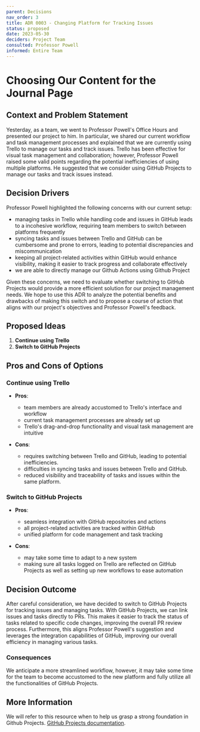 ```yaml
---
parent: Decisions
nav_order: 3
title: ADR 0003 - Changing Platform for Tracking Issues
status: proposed
date: 2023-05-30
deciders: Project Team
consulted: Professor Powell
informed: Entire Team
---
```


# Choosing Our Content for the Journal Page

## Context and Problem Statement
Yesterday, as a team, we went to Professor Powell's Office Hours and presented our project to him. In particular, we shared our current workflow and task management processes and explained that we are currently using Trello to manage our tasks and track issues. Trello has been effective for visual task management and collaboration; however, Professor Powell raised some valid points regarding the potential inefficiencies of using multiple platforms. He suggested that we consider using GitHub Projects to manage our tasks and track issues instead.

## Decision Drivers
Professor Powell highlighted the following concerns with our current setup:
- managing tasks in Trello while handling code and issues in GitHub leads to a incohesive workflow, requiring team members to switch between platforms frequently
- syncing tasks and issues between Trello and GitHub can be cumbersome and prone to errors, leading to potential discrepancies and miscommunication
- keeping all project-related activities within GitHub would enhance visibility, making it easier to track progress and collaborate effectively
- we are able to directly manage our Github Actions using Github Project

Given these concerns, we need to evaluate whether switching to GitHub Projects would provide a more efficient solution for our project management needs. We hope to use this ADR to analyze the potential benefits and drawbacks of making this switch and to propose a course of action that aligns with our project's objectives and Professor Powell's feedback.

## Proposed Ideas
1. **Continue using Trello**
2. **Switch to GitHub Projects**

## Pros and Cons of Options
### Continue using Trello
- **Pros**:
  - team members are already accustomed to Trello's interface and workflow
  - current task management processes are already set up
  - Trello's drag-and-drop functionality and visual task management are intuitive

- **Cons**:
  - requires switching between Trello and GitHub, leading to potential inefficiencies.
  - difficulties in syncing tasks and issues between Trello and GitHub.
  - reduced visibility and traceability of tasks and issues within the same platform.

### Switch to GitHub Projects
- **Pros**:
  - seamless integration with GitHub repositories and actions
  - all project-related activities are tracked within GitHub
  - unified platform for code management and task tracking

- **Cons**:
  - may take some time to adapt to a new system
  - making sure all tasks logged on Trello are reflected on GitHub Projects as well as setting up new workflows to ease automation


## Decision Outcome
After careful consideration, we have decided to switch to GitHub Projects for tracking issues and managing tasks. With GitHub Projects, we can link issues and tasks directly to PRs. This makes it easier to track the status of tasks related to specific code changes, improving the overall PR review process. Furthermore, this aligns Professor Powell's suggestion and leverages the integration capabilities of GitHub, improving our overall efficiency in managing various tasks.

### Consequences
We anticipate a more streamlined workflow, however, it may take some time for the team to become accustomed to the new platform and fully utilize all the functionalities of GitHub Projects. 

## More Information
We will refer to this resource when to help us grasp a strong foundation in Github Projects. [GitHub Projects documentation](https://docs.github.com/en/issues/planning-and-tracking-with-projects/learning-about-projects/about-projects). 
